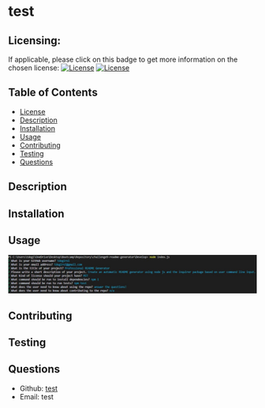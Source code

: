 # test

  ## Licensing:
  If applicable, please click on this badge to get more information on the chosen license:
  [![License](https://img.shields.io/badge/license-AGPL-blue)](https://opensource.org/licenses/AGPL)
  [![License](https://img.shields.io/badge/license-AGPL-blue)](https://opensource.org/licenses/AGPL)

  ## Table of Contents
  - [License](#license)
  - [Description](#description)
  - [Installation](#install)
  - [Usage](#usage)
  - [Contributing](#contributions)
  - [Testing](#tests)
  - [Questions](#questions)

  <a id="description"></a>
  ## Description
  

  <a id="install"></a>
  ## Installation 
  

  <a id="usage"></a>
  ## Usage 
  
  ![Media-Queries-Image](./utils/usage-image.jpg)

  <a id="contributions"></a>
  ## Contributing
  

  <a id="tests"></a>
  ## Testing
  

  <a id="questions"></a>
  ## Questions 
  - Github: [test](https://github.com/test)
  - Email: test
